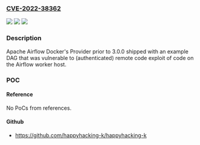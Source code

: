 ### [CVE-2022-38362](https://cve.mitre.org/cgi-bin/cvename.cgi?name=CVE-2022-38362)
![](https://img.shields.io/static/v1?label=Product&message=Apache%20Airflow&color=blue)
![](https://img.shields.io/static/v1?label=Version&message=Apache%20Airflow%20Docker%20Provider%3C%203.0.0%20&color=brighgreen)
![](https://img.shields.io/static/v1?label=Vulnerability&message=Remote%20Code%20Execution&color=brighgreen)

### Description

Apache Airflow Docker's Provider prior to 3.0.0 shipped with an example DAG that was vulnerable to (authenticated) remote code exploit of code on the Airflow worker host.

### POC

#### Reference
No PoCs from references.

#### Github
- https://github.com/happyhacking-k/happyhacking-k

